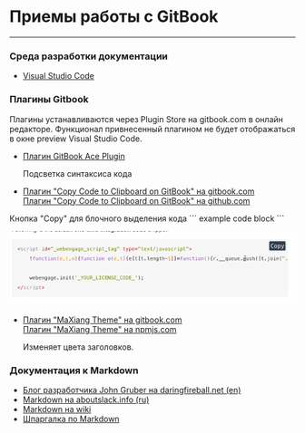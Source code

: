 # Приемы работы с GitBook
---
### Среда разработки документации

 * [Visual Studio Code](https://code.visualstudio.com/Download)


### Плагины Gitbook
 
 Плагины устанавливаются через Plugin Store на gitbook.com в онлайн редакторе. Функционал привнесенный плагином не будет 
 отображаться в окне preview Visual Studio Code.  

 * [Плагин GitBook Ace Plugin](syntax_highlighting.md)
 
   Подсветка синтаксиса кода
 
 * [Плагин "Copy Code to Clipboard on GitBook" на gitbook.com](https://plugins.gitbook.com/plugin/copy-code-button)  
   [Плагин "Copy Code to Clipboard on GitBook" на github.com](https://github.com/WebEngage/gitbook-plugin-copy-code-button)
 
 Кнопка "Copy" для блочного выделения кода \``` example code block \```
 
 ![Пример кнопки COPY](pic/gitbook-plugin-copy-code-button.gif)
 
 * [Плагин "MaXiang Theme" на gitbook.com](https://plugins.gitbook.com/plugin/maxiang)  
   [Плагин "MaXiang Theme" на npmjs.com](https://www.npmjs.com/package/gitbook-plugin-maxiang)
   
   Изменяет цвета заголовков.
 
### Документация к Markdown

 * [Блог разработчика John Gruber на daringfireball.net (en)](http://daringfireball.net/projects/markdown/)
 * [Markdown на aboutslack.info (ru)](http://aboutslack.info/pages/development/markdown-cheatsheet.html)
 * [Markdown на wiki](https://ru.wikipedia.org/wiki/Markdown)
 * [Шпаргалка по Markdown](markdown_cheatsheet.md)
 
<!--todo добавиь соглашение по форматированию кода в документации и репозитарии  -->
<!--todo добавить нюансы работы с gitbook (.png не отбражается, .jpg отображается) -->
